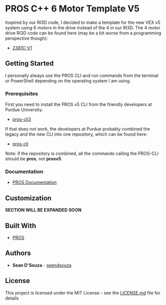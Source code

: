 # PROS C++ 6 Motor Template V5

Inspired by our RI3D code, I decided to make a template for the new VEX v5 system using 6 motors in the drive instead of the 4 in our RI3D. The 4 motor drive RI3D code can be found here (may be a bit worse from a programming perspective though):
* [2381C-V1](https://github.com/seendsouza/2381C-V1)

## Getting Started

I personally always use the PROS CLI and run commands from the terminal or PowerShell depending on the operating system I am using. 

### Prerequisites

First you need to install the PROS v5 CLI from the friendly developers at Purdue University:
* [pros-cli3](https://github.com/purduesigbots/pros-cli3/)

If that does not work, the developers at Purdue probably combined the legacy and the new CLI into one repository, which can be found here:
* [pros-cli](https://github.com/purduesigbots/pros-cli3/)

Note: if the repository is combined, all the commands calling the PROS-CLI should be **pros**, not **prosv5**.

### Documentation

* [PROS Documentation](https://pros.cs.purdue.edu/v5/)

## Customization

**SECTION WILL BE EXPANDED SOON**

## Built With

* [PROS](https://github.com/purduesigbots/pros)

## Authors

* **Sean D'Souza** - [seendsouza](https://github.com/seendsouza)

## License

This project is licensed under the MIT License - see the [LICENSE.md](LICENSE.md) file for details
